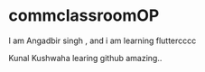 # commclassroomOP

I am Angadbir singh , and i am learning fluttercccc

Kunal Kushwaha learing github amazing..
